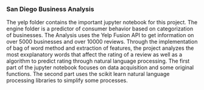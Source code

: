 ### San Diego Business Analysis
The yelp folder contains the important jupyter notebook for this project.
The engine folder is a predictor of consumer behavior based on categorization of businesses.
The Analysis uses the Yelp Fusion API to get information on over 5000 businesses and over 10000 reviews.
Through the implementation of bag of word method and extraction of features, the project analyzes the most exxplanatory words 
that affect the rating of a review as well as a algorithm to predict rating through natural language processing.
The first part of the jupyter notebook focuses on data acquisition and some original functions.
The second part uses the scikit learn natural language processing libraries to simplify some processes.
